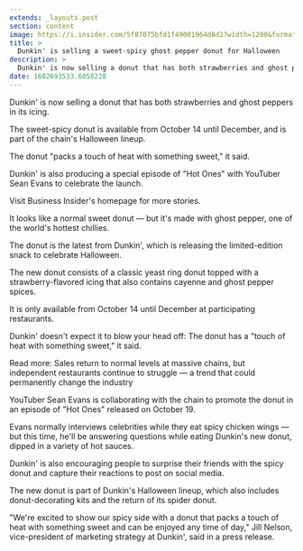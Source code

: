 ```yaml
--- 
extends: _layouts.post 
section: content 
image: https://i.insider.com/5f87075bfd1f49001964d8d2?width=1200&format=jpeg 
title: > 
  Dunkin' is selling a sweet-spicy ghost pepper donut for Halloween 
description: > 
  Dunkin' is now selling a donut that has both strawberries and ghost peppers in its icing.It looks like a normal sweet donut — but it's made with ghost pepper, one of the world's hottest chillies.The new donut consists of a classic yeast ring donut topped with a strawberry-flavored icing that also contains cayenne and ghost pepper spices.Dunkin' is also encouraging people to surprise their friends with the spicy donut and capture their reactions to post on social media.The new donut is part of Dunkin's Halloween lineup, which also includes donut-decorating kits and the return of its spider donut. 
date: 1602693533.6058228 
--- 
```

Dunkin' is now selling a donut that has both strawberries and ghost peppers in its icing.

The sweet-spicy donut is available from October 14 until December, and is part of the chain's Halloween lineup.

The donut "packs a touch of heat with something sweet," it said.

Dunkin' is also producing a special episode of "Hot Ones" with YouTuber Sean Evans to celebrate the launch.

Visit Business Insider's homepage for more stories.

It looks like a normal sweet donut — but it's made with ghost pepper, one of the world's hottest chillies.

The donut is the latest from Dunkin', which is releasing the limited-edition snack to celebrate Halloween.

The new donut consists of a classic yeast ring donut topped with a strawberry-flavored icing that also contains cayenne and ghost pepper spices.

It is only available from October 14 until December at participating restaurants.

Dunkin' doesn't expect it to blow your head off: The donut has a "touch of heat with something sweet," it said.

Read more: Sales return to normal levels at massive chains, but independent restaurants continue to struggle — a trend that could permanently change the industry

YouTuber Sean Evans is collaborating with the chain to promote the donut in an episode of "Hot Ones" released on October 19.

Evans normally interviews celebrities while they eat spicy chicken wings — but this time, he'll be answering questions while eating Dunkin's new donut, dipped in a variety of hot sauces.

Dunkin' is also encouraging people to surprise their friends with the spicy donut and capture their reactions to post on social media.

The new donut is part of Dunkin's Halloween lineup, which also includes donut-decorating kits and the return of its spider donut.

"We're excited to show our spicy side with a donut that packs a touch of heat with something sweet and can be enjoyed any time of day," Jill Nelson, vice-president of marketing strategy at Dunkin', said in a press release.